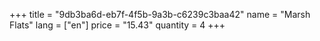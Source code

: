 +++
title = "9db3ba6d-eb7f-4f5b-9a3b-c6239c3baa42"
name = "Marsh Flats"
lang = ["en"]
price = "15.43"
quantity = 4
+++
